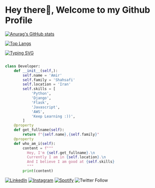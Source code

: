 # Hey there👋, Welcome to my Github Profile


[![Anurag's GitHub stats](https://github-readme-stats.vercel.app/api?username=mrShahsafi&theme=cobalt&show_icons=true)](https://github.com/anuraghazra/github-readme-stats)

[![Top Langs](https://github-readme-stats.vercel.app/api/top-langs/?username=mrShahsafi&layout=compact&theme=cobalt&show_icons=true)](https://github.com/anuraghazra/github-readme-stats)

[![Typing SVG](https://readme-typing-svg.herokuapp.com/?font=Architects+Daughter&color=7AF79A&size=30&lines=Web+/+Py+Developer;Happy+Gamer)](https://git.io/typing-svg)

```python

class Developer:
    def __init__(self,):
        self.name = 'Amir'
        self.family = 'Shahsafi'
        self.location = 'Iran'
        self.skills = [
            'Python',
            'Django',
            'Flask',
            'Javascript',
            'AWS',
            'Keep Learning :))',
        ]
    @property
    def get_fullname(self):
        return f"{self.name},{self.family}"
    @property
    def who_am_i(self):
        content = f"""
          Hey, I'm {self.get_fullname}.\n
          Currently I am in {self.location}.\n
          And I believe I am good at {self.skills}
          """
        print(content)
```
<div>
<a href="https://www.linkedin.com/in/amir-shahsafi-917617135" target="_blank"><img src="https://img.shields.io/badge/LinkedIn-%230077B5.svg?&style=flat-square&logo=linkedin&logoColor=white" alt="LinkedIn"></a>
<a href="https://www.instagram.com/mrshahsafi" target="_blank"><img src="https://img.shields.io/badge/Instagram-%23E4405F.svg?&style=flat-square&logo=instagram&logoColor=white" alt="Instagram"></a>
<a href="https://open.spotify.com/user/wcf78d0kyce7q2sggdqmvz5ew" target="_blank"><img src="https://img.shields.io/badge/Spotify-%231ED760.svg?&style=flat-square&logo=spotify&logoColor=white" alt="Spotify"></a>
<img alt="Twitter Follow" src="https://img.shields.io/twitter/follow/mrshahsafi?style=social">
</div>
<!--
**mrShahsafi/mrShahsafi** is a ✨ _special_ ✨ repository because its `README.md` (this file) appears on your GitHub profile.

Here are some ideas to get you started:

- 🔭 I’m currently working on ...
- 🌱 I’m currently learning ...
- 👯 I’m looking to collaborate on ...
- 🤔 I’m looking for help with ...
- 💬 Ask me about ...
- 📫 How to reach me: ...
- 😄 Pronouns: ...
- ⚡ Fun fact: ...
-->
